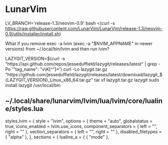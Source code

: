 # LunarVim

LV_BRANCH='release-1.3/neovim-0.9' bash <(curl -s https://raw.githubusercontent.com/LunarVim/LunarVim/release-1.3/neovim-0.9/utils/installer/install.sh)

What if you remove exec -a lvim (exec -a "$NVIM_APPNAME" in newer versions) from ~/.local/bin/lvim and then run lvim?



LAZYGIT_VERSION=$(curl -s "https://api.github.com/repos/jesseduffield/lazygit/releases/latest" | grep -Po '"tag_name": "v\K[^"]*')
curl -Lo lazygit.tar.gz "https://github.com/jesseduffield/lazygit/releases/latest/download/lazygit_${LAZYGIT_VERSION}_Linux_x86_64.tar.gz"
tar xf lazygit.tar.gz lazygit
sudo install lazygit /usr/local/bin


## ~/.local/share/lunarvim/lvim/lua/lvim/core/lualine/styles.lua

styles.lvim = {
  style = "lvim",
  options = {
    theme = "auto",
    globalstatus = true,
    icons_enabled = lvim.use_icons,
    component_separators = { left = "", right = "" },
    section_separators = { left = "", right = "" },
    disabled_filetypes = { "alpha" },
  },
  sections = {
    lualine_a = {
      { "mode" },

